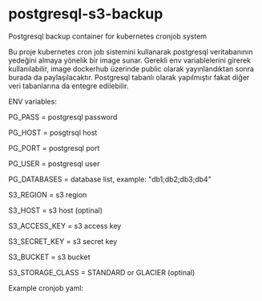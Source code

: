 # postgresql-s3-backup
Postgresql backup container for kubernetes cronjob system

Bu proje kubernetes cron job sistemini kullanarak postgresql veritabanının yedeğini almaya yönelik bir image sunar.
Gerekli env variablelerini girerek kullanılabilir, image dockerhub üzerinde public olarak yayınlandıktan sonra burada da paylaşılacaktır. 
Postgresql tabanlı olarak yapılmıştır fakat diğer veri tabanlarına da entegre edilebilir.

 ENV variables:
 
 PG_PASS = postgresql password
 
 PG_HOST = posgtrsql host
 
 PG_PORT = postgresql port
 
 PG_USER = postgresql user
 
 PG_DATABASES = database list, example: "db1;db2;db3;db4"

 
 S3_REGION = s3 region
 
 S3_HOST = s3 host (optinal)
 
 S3_ACCESS_KEY = s3 access key
 
 S3_SECRET_KEY = s3 secret key
 
 S3_BUCKET = s3 bucket

 S3_STORAGE_CLASS = STANDARD or GLACIER (optinal)
 
 
 Example cronjob yaml:


